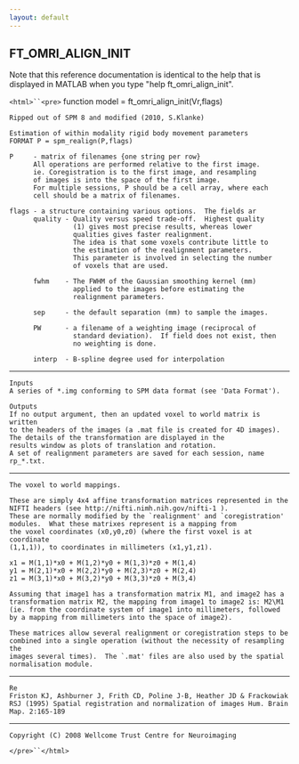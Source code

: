 ```yaml
---
layout: default
---
```


##  FT_OMRI_ALIGN_INIT

Note that this reference documentation is identical to the help that is displayed in MATLAB when you type "help ft_omri_align_init".

`<html>``<pre>`
    function model = ft_omri_align_init(Vr,flags)
 
    Ripped out of SPM 8 and modified (2010, S.Klanke)
 
    Estimation of within modality rigid body movement parameters
    FORMAT P = spm_realign(P,flags)
 
    P     - matrix of filenames {one string per row}
          All operations are performed relative to the first image.
          ie. Coregistration is to the first image, and resampling
          of images is into the space of the first image.
          For multiple sessions, P should be a cell array, where each
          cell should be a matrix of filenames.
 
    flags - a structure containing various options.  The fields ar
          quality - Quality versus speed trade-off.  Highest quality
                    (1) gives most precise results, whereas lower
                    qualities gives faster realignment.
                    The idea is that some voxels contribute little to
                    the estimation of the realignment parameters.
                    This parameter is involved in selecting the number
                    of voxels that are used.
 
          fwhm    - The FWHM of the Gaussian smoothing kernel (mm)
                    applied to the images before estimating the
                    realignment parameters.
 
          sep     - the default separation (mm) to sample the images.
 
          PW      - a filename of a weighting image (reciprocal of
                    standard deviation).  If field does not exist, then
                    no weighting is done.
 
          interp  - B-spline degree used for interpolation
 
 __________________________________________________________________________
 
    Inputs
    A series of *.img conforming to SPM data format (see 'Data Format').
 
    Outputs
    If no output argument, then an updated voxel to world matrix is written
    to the headers of the images (a .mat file is created for 4D images).
    The details of the transformation are displayed in the
    results window as plots of translation and rotation.
    A set of realignment parameters are saved for each session, name
    rp_*.txt.
 __________________________________________________________________________
 
    The voxel to world mappings.
 
    These are simply 4x4 affine transformation matrices represented in the
    NIFTI headers (see http://nifti.nimh.nih.gov/nifti-1 ).
    These are normally modified by the `realignment' and `coregistration'
    modules.  What these matrixes represent is a mapping from
    the voxel coordinates (x0,y0,z0) (where the first voxel is at coordinate
    (1,1,1)), to coordinates in millimeters (x1,y1,z1).
   
    x1 = M(1,1)*x0 + M(1,2)*y0 + M(1,3)*z0 + M(1,4)
    y1 = M(2,1)*x0 + M(2,2)*y0 + M(2,3)*z0 + M(2,4)
    z1 = M(3,1)*x0 + M(3,2)*y0 + M(3,3)*z0 + M(3,4)
 
    Assuming that image1 has a transformation matrix M1, and image2 has a
    transformation matrix M2, the mapping from image1 to image2 is: M2\M1
    (ie. from the coordinate system of image1 into millimeters, followed
    by a mapping from millimeters into the space of image2).
 
    These matrices allow several realignment or coregistration steps to be
    combined into a single operation (without the necessity of resampling the
    images several times).  The `.mat' files are also used by the spatial
    normalisation module.
 __________________________________________________________________________
    Re
    Friston KJ, Ashburner J, Frith CD, Poline J-B, Heather JD & Frackowiak
    RSJ (1995) Spatial registration and normalization of images Hum. Brain
    Map. 2:165-189
 __________________________________________________________________________
    Copyright (C) 2008 Wellcome Trust Centre for Neuroimaging
`</pre>``</html>`

